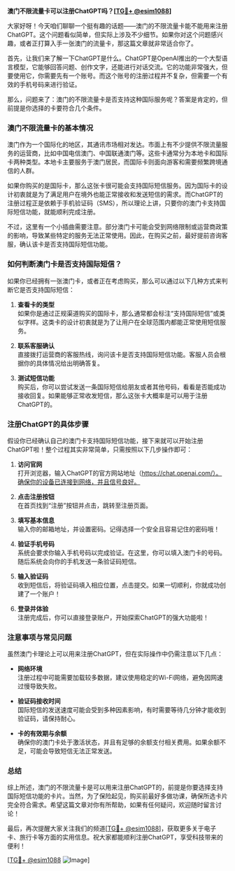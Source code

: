 **澳门不限流量卡可以注册ChatGPT吗？[[TG💪+ @esim1088](https://t.me/s/esim1088)]**

大家好呀！今天咱们聊聊一个挺有趣的话题——澳门的不限流量卡能不能用来注册ChatGPT。这个问题看似简单，但实际上涉及不少细节。如果你对这个问题感兴趣，或者正打算入手一张澳门的流量卡，那这篇文章就非常适合你了。

首先，让我们来了解一下ChatGPT是什么。ChatGPT是OpenAI推出的一个大型语言模型，它能够回答问题、创作文字，还能进行对话交流。它的功能非常强大，但要使用它，你需要先有一个账号。而这个账号的注册过程并不复杂，但需要一个有效的手机号码来进行验证。

那么，问题来了：澳门的不限流量卡是否支持这种国际服务呢？答案是肯定的，但前提是你选择的卡要符合几个条件。

### **澳门不限流量卡的基本情况**

澳门作为一个国际化的地区，其通讯市场相对发达。市面上有不少提供不限流量服务的运营商，比如中国电信澳门、中国联通澳门等。这些卡通常分为本地卡和国际卡两种类型。本地卡主要服务于澳门居民，而国际卡则面向游客和需要频繁跨境通信的人群。

如果你购买的是国际卡，那么这张卡很可能会支持国际短信服务。因为国际卡的设计初衷就是为了满足用户在境外也能正常接收和发送短信的需求。而ChatGPT的注册过程正是依赖于手机验证码（SMS），所以理论上讲，只要你的澳门卡支持国际短信功能，就能顺利完成注册。

不过，这里有一个小插曲需要注意。部分澳门卡可能会受到网络限制或运营商政策的影响，导致某些特定的服务无法正常使用。因此，在购买之前，最好提前咨询客服，确认该卡是否支持国际短信功能。

### **如何判断澳门卡是否支持国际短信？**

如果你已经拥有一张澳门卡，或者正在考虑购买，那么可以通过以下几种方式来判断它是否支持国际短信：

1. **查看卡的类型**  
   如果你是通过正规渠道购买的国际卡，那么通常都会标注“支持国际短信”或类似字样。这类卡的设计初衷就是为了让用户在全球范围内都能正常使用短信服务。

2. **联系客服确认**  
   直接拨打运营商的客服热线，询问该卡是否支持国际短信功能。客服人员会根据你的具体情况给出明确答复。

3. **测试短信功能**  
   购买后，你可以尝试发送一条国际短信给朋友或者其他号码，看看是否能成功接收回复。如果能够正常收发短信，那么这张卡大概率是可以用于注册ChatGPT的。

### **注册ChatGPT的具体步骤**

假设你已经确认自己的澳门卡支持国际短信功能，接下来就可以开始注册ChatGPT啦！整个过程其实非常简单，只需按照以下几步操作即可：

1. **访问官网**  
   打开浏览器，输入ChatGPT的官方网站地址（https://chat.openai.com/）。确保你的设备已连接到网络，并且信号良好。

2. **点击注册按钮**  
   在首页找到“注册”按钮并点击，跳转至注册页面。

3. **填写基本信息**  
   输入你的邮箱地址，并设置密码。记得选择一个安全且容易记住的密码哦！

4. **验证手机号码**  
   系统会要求你输入手机号码以完成验证。在这里，你可以填入澳门卡的号码。随后系统会向你的手机发送一条验证码短信。

5. **输入验证码**  
   收到短信后，将验证码填入相应位置，点击提交。如果一切顺利，你就成功创建了一个账户！

6. **登录并体验**  
   注册完成后，你可以直接登录账户，开始探索ChatGPT的强大功能啦！

### **注意事项与常见问题**

虽然澳门卡理论上可以用来注册ChatGPT，但在实际操作中仍需注意以下几点：

- **网络环境**  
  注册过程中可能需要加载较多数据，建议使用稳定的Wi-Fi网络，避免因网速过慢导致失败。

- **验证码接收时间**  
  国际短信的发送速度可能会受到多种因素影响，有时需要等待几分钟才能收到验证码，请保持耐心。

- **卡的有效期与余额**  
  确保你的澳门卡处于激活状态，并且有足够的余额支付相关费用。如果余额不足，可能会导致短信无法正常发送。

### **总结**

综上所述，澳门的不限流量卡是可以用来注册ChatGPT的，前提是你要选择支持国际短信功能的卡片。当然，为了保险起见，购买前最好多做功课，确保所选卡片完全符合需求。希望这篇文章对你有所帮助，如果有任何疑问，欢迎随时留言讨论！

最后，再次提醒大家关注我们的频道[[TG💪+ @esim1088](https://t.me/s/esim1088)]，获取更多关于电子卡、旅行卡等方面的实用信息。祝大家都能顺利注册ChatGPT，享受科技带来的便利！

[[TG💪+ @esim1088](https://t.me/s/esim1088) ![Image](https://i.postimg.cc/4NQfJmqS/Snipaste-2025-05-13-00-14-12.png)]